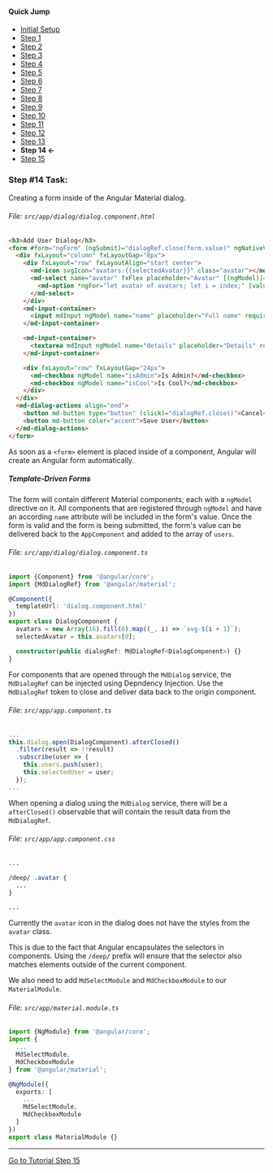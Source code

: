 #### Quick Jump ####
* [Initial Setup](./INITIAL_SETUP.md)
* [Step 1](./STEP_1.md)
* [Step 2](./STEP_2.md)
* [Step 3](./STEP_3.md)
* [Step 4](./STEP_4.md)
* [Step 5](./STEP_5.md)
* [Step 6](./STEP_6.md)
* [Step 7](./STEP_7.md)
* [Step 8](./STEP_8.md)
* [Step 9](./STEP_9.md)
* [Step 10](./STEP_10.md)
* [Step 11](./STEP_11.md)
* [Step 12](./STEP_12.md)
* [Step 13](./STEP_13.md)
* **Step 14 <-**
* [Step 15](./STEP_15.md)

### Step #14 Task:

Creating a form inside of the Angular Material dialog.

###### File: `src/app/dialog/dialog.component.html`

```html
<h3>Add User Dialog</h3>
<form #form="ngForm" (ngSubmit)="dialogRef.close(form.value)" ngNativeValidate>
  <div fxLayout="column" fxLayoutGap="8px">
    <div fxLayout="row" fxLayoutAlign="start center">
      <md-icon svgIcon="avatars:{{selectedAvatar}}" class="avatar"></md-icon>
      <md-select name="avatar" fxFlex placeholder="Avatar" [(ngModel)]="selectedAvatar">
        <md-option *ngFor="let avatar of avatars; let i = index;" [value]="avatar">Avatar - {{i + 1}}</md-option>
      </md-select>
    </div>
    <md-input-container>
      <input mdInput ngModel name="name" placeholder="Full name" required>
    </md-input-container>

    <md-input-container>
      <textarea mdInput ngModel name="details" placeholder="Details" rows="15" cols="60" required></textarea>
    </md-input-container>

    <div fxLayout="row" fxLayoutGap="24px">
      <md-checkbox ngModel name="isAdmin">Is Admin?</md-checkbox>
      <md-checkbox ngModel name="isCool">Is Cool?</md-checkbox>
    </div>
  </div>
  <md-dialog-actions align="end">
    <button md-button type="button" (click)="dialogRef.close()">Cancel</button>
    <button md-button color="accent">Save User</button>
  </md-dialog-actions>
</form>
```

As soon as a `<form>` element is placed inside of a component, Angular will create an Angular form
automatically. 

##### Template-Driven Forms

The form will contain different Material components; each with a `ngModel` directive on it. All components that are registered through `ngModel` and have an according `name` attribute will be included in the form's value. Once the form is valid and the form is being submitted, the form's value can be delivered
back to the `AppComponent` and added to the array of `users`.


###### File:  `src/app/dialog/dialog.component.ts`

```ts
import {Component} from '@angular/core';
import {MdDialogRef} from '@angular/material';

@Component({
  templateUrl: 'dialog.component.html'
})
export class DialogComponent {
  avatars = new Array(16).fill(0).map((_, i) => `svg-${i + 1}`);
  selectedAvatar = this.avatars[0];

  constructor(public dialogRef: MdDialogRef<DialogComponent>) {}
}

```

For components that are opened through the `MdDialog` service, the `MdDialogRef` can be injected
using Depndency Injection. Use the `MdDialogRef` token to close and deliver data back to the origin component.

###### File: `src/app/app.component.ts`

```ts
...
this.dialog.open(DialogComponent).afterClosed()
  .filter(result => !!result)
  .subscribe(user => {
    this.users.push(user);
    this.selectedUser = user;
  });
...
```

When opening a dialog using the `MdDialog` service, there will be a `afterClosed()` observable
that will contain the result data from the `MdDialogRef`.

###### File: `src/app/app.component.css`

```css
...

/deep/ .avatar {
  ...
}

...
```

Currently the `avatar` icon in the dialog does not have the styles from the `avatar` class.

This is due to the fact that Angular encapsulates the selectors in components. Using the `/deep/` 
prefix will ensure that the selector also matches elements outside of the current component.

We also need to add `MdSelectModule` and `MdCheckboxModule` to our `MaterialModule`.
###### File: `src/app/material.module.ts`
```ts
import {NgModule} from '@angular/core';
import {
  ...
  MdSelectModule,
  MdCheckboxModule
} from '@angular/material';

@NgModule({
  exports: [
    ...
    MdSelectModule,
    MdCheckboxModule
  ]
})
export class MaterialModule {}

```
--- 

[Go to Tutorial Step 15](./STEP_15.md)
